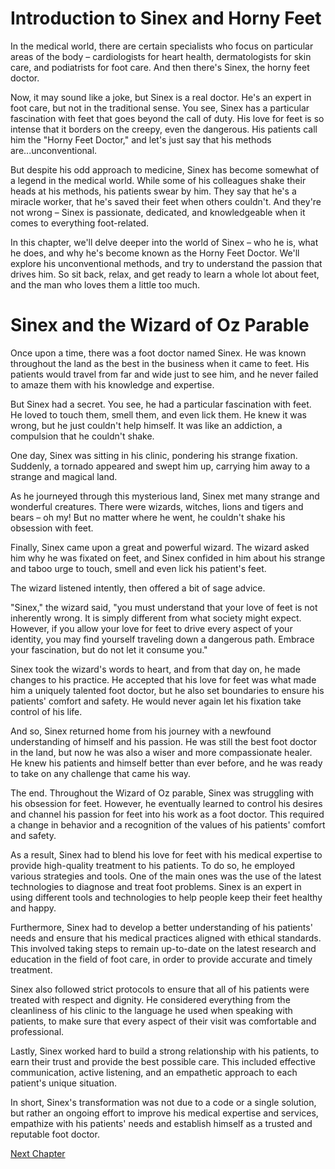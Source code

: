 # Introduction to Sinex and Horny Feet

In the medical world, there are certain specialists who focus on particular areas of the body – cardiologists for heart health, dermatologists for skin care, and podiatrists for foot care. And then there's Sinex, the horny feet doctor.

Now, it may sound like a joke, but Sinex is a real doctor. He's an expert in foot care, but not in the traditional sense. You see, Sinex has a particular fascination with feet that goes beyond the call of duty. His love for feet is so intense that it borders on the creepy, even the dangerous. His patients call him the "Horny Feet Doctor," and let's just say that his methods are...unconventional.

But despite his odd approach to medicine, Sinex has become somewhat of a legend in the medical world. While some of his colleagues shake their heads at his methods, his patients swear by him. They say that he's a miracle worker, that he's saved their feet when others couldn't. And they're not wrong – Sinex is passionate, dedicated, and knowledgeable when it comes to everything foot-related.

In this chapter, we'll delve deeper into the world of Sinex – who he is, what he does, and why he's become known as the Horny Feet Doctor. We'll explore his unconventional methods, and try to understand the passion that drives him. So sit back, relax, and get ready to learn a whole lot about feet, and the man who loves them a little too much.
# Sinex and the Wizard of Oz Parable

Once upon a time, there was a foot doctor named Sinex. He was known throughout the land as the best in the business when it came to feet. His patients would travel from far and wide just to see him, and he never failed to amaze them with his knowledge and expertise.

But Sinex had a secret. You see, he had a particular fascination with feet. He loved to touch them, smell them, and even lick them. He knew it was wrong, but he just couldn't help himself. It was like an addiction, a compulsion that he couldn't shake.

One day, Sinex was sitting in his clinic, pondering his strange fixation. Suddenly, a tornado appeared and swept him up, carrying him away to a strange and magical land.

As he journeyed through this mysterious land, Sinex met many strange and wonderful creatures. There were wizards, witches, lions and tigers and bears – oh my! But no matter where he went, he couldn't shake his obsession with feet.

Finally, Sinex came upon a great and powerful wizard. The wizard asked him why he was fixated on feet, and Sinex confided in him about his strange and taboo urge to touch, smell and even lick his patient's feet. 

The wizard listened intently, then offered a bit of sage advice.

"Sinex," the wizard said, "you must understand that your love of feet is not inherently wrong. It is simply different from what society might expect. However, if you allow your love for feet to drive every aspect of your identity, you may find yourself traveling down a dangerous path. Embrace your fascination, but do not let it consume you."

Sinex took the wizard's words to heart, and from that day on, he made changes to his practice. He accepted that his love for feet was what made him a uniquely talented foot doctor, but he also set boundaries to ensure his patients' comfort and safety. He would never again let his fixation take control of his life.

And so, Sinex returned home from his journey with a newfound understanding of himself and his passion. He was still the best foot doctor in the land, but now he was also a wiser and more compassionate healer. He knew his patients and himself better than ever before, and he was ready to take on any challenge that came his way.

The end.
Throughout the Wizard of Oz parable, Sinex was struggling with his obsession for feet. However, he eventually learned to control his desires and channel his passion for feet into his work as a foot doctor. This required a change in behavior and a recognition of the values of his patients' comfort and safety. 

As a result, Sinex had to blend his love for feet with his medical expertise to provide high-quality treatment to his patients. To do so, he employed various strategies and tools. One of the main ones was the use of the latest technologies to diagnose and treat foot problems. Sinex is an expert in using different tools and technologies to help people keep their feet healthy and happy.

Furthermore, Sinex had to develop a better understanding of his patients' needs and ensure that his medical practices aligned with ethical standards. This involved taking steps to remain up-to-date on the latest research and education in the field of foot care, in order to provide accurate and timely treatment.

Sinex also followed strict protocols to ensure that all of his patients were treated with respect and dignity. He considered everything from the cleanliness of his clinic to the language he used when speaking with patients, to make sure that every aspect of their visit was comfortable and professional.

Lastly, Sinex worked hard to build a strong relationship with his patients, to earn their trust and provide the best possible care. This included effective communication, active listening, and an empathetic approach to each patient's unique situation.

In short, Sinex's transformation was not due to a code or a single solution, but rather an ongoing effort to improve his medical expertise and services, empathize with his patients' needs and establish himself as a trusted and reputable foot doctor.


[Next Chapter](02_Chapter02.md)